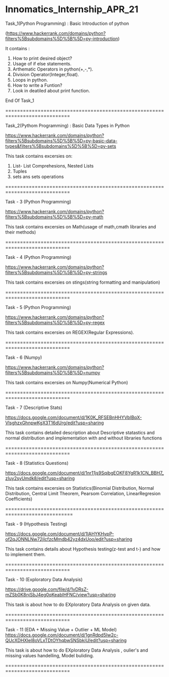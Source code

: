 # Innomatics_Internship_APR_21
Task_1(Python Programming) : Basic Introduction of python 

(https://www.hackerrank.com/domains/python?filters%5Bsubdomains%5D%5B%5D=py-introduction)

It contains :

1. How to print desired object?
2. Usage of if else statements.
3. Arthematic Operators in python(+,-,*).
4. Division Operator(Integer,float).
5. Loops in python.
6. How to write a Funtion?
7. Look in deatiled about print function.

End Of Task_1

============================================================================

Task_2(Pythom Programming) : Basic Data Types in Python

https://www.hackerrank.com/domains/python?filters%5Bsubdomains%5D%5B%5D=py-basic-data-types&filters%5Bsubdomains%5D%5B%5D=py-sets

This task contains excersies on:

1. List- List Comprehesions, Nested Lists
2. Tuples
3. sets ans sets operations

============================================================================

Task - 3 (Python Programming)

https://www.hackerrank.com/domains/python?filters%5Bsubdomains%5D%5B%5D=py-math

This task contains excersies on Math(usage of math,cmath libraries and their methods)

============================================================================

Task - 4 (Python Programming)

https://www.hackerrank.com/domains/python?filters%5Bsubdomains%5D%5B%5D=py-strings

This task contains excersies on stings(string formatting and manipulation)

============================================================================

Task - 5 (Python Programming)

https://www.hackerrank.com/domains/python?filters%5Bsubdomains%5D%5B%5D=py-regex

This task contains excersies on REGEX(Regular Expressions).

============================================================================

Task - 6 (Numpy)

https://www.hackerrank.com/domains/python?filters%5Bsubdomains%5D%5B%5D=numpy

This task contains excersies on Numpy(Numerical Python)

============================================================================

Task - 7 (Descriptive Stats)

https://docs.google.com/document/d/1K0K_RFSEBnHHYVbIBqX-VlsghzxGhnpwKgX3T16dUrg/edit?usp=sharing

This task contains detailed description about Descriptive statastics and normal distribution and implementation with and without libraries functions

============================================================================

Task - 8 (Statistics Questions)

https://docs.google.com/document/d/1nr11js9SqibgEOKF8YgR1k1CN_BBH7_zIuy2syUmdk8/edit?usp=sharing

This task contains excersies on Statistics(Binomial Distribution, Normal Distribution, Central Limit Theorem, Pearsom Correlation, LinearRegresion Coefficients)

=============================================================================

Task - 9 (Hypothesis Testing)

https://docs.google.com/document/d/1IAHYKHvpP-of2qJONNLNw72jIcfzcMmdb42yz4dxUoo/edit?usp=sharing

This task contains details about Hypothesis testing(z-test and t-) and how to implement them.

============================================================================

Task - 10 (Exploratory Data Analysis)

https://drive.google.com/file/d/1vDRsZ-mZSb0K8njSbJ4eg0qKeablHFNC/view?usp=sharing

This task is about how to do EXploratory Data Analysis on given data.

============================================================================

Task - 11 (EDA + Missing Value + Outlier + ML Model)
https://docs.google.com/document/d/1gnRdpd5Iw2c-QUcXDHXIeI8oVLxTDtOYhqbwSNSbkiU/edit?usp=sharing

This task is about how to do EXploratory Data Analysis , oulier's and missing values handelling, Model buliding.

============================================================================
